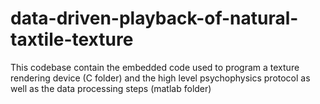 # data-driven-playback-of-natural-taxtile-texture

This codebase contain the embedded code used to program a texture 
rendering device (C folder) and the high level psychophysics protocol as well
as the data processing steps (matlab folder)
